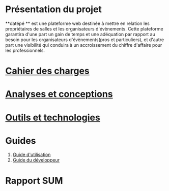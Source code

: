 # Présentation du projet

**datépé ** est une plateforme web destinée à mettre en relation les propriétaires de salles et les organisateurs d'évènements. 
Cette plateforme garantira d'une part un gain de temps et une adéquation par rapport au besoin pour les organisateurs d'évènements(pros et particuliers), et d'autre part une visibilité qui conduira à un accroissement du chiffre d'affaire pour les professionnels.

# [ Cahier des charges ](CAHIER-DE-CHARGE)

# [ Analyses et conceptions ](analyses-et-conceptions)

# [ Outils et technologies](outils-et-technologies)

# Guides

1. [Guide d'utilisation](Guide-d'utilisation)
1. [Guide du développeur](Guide-du-developpeur) 

# Rapport SUM
